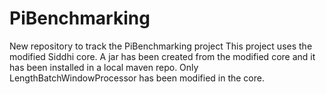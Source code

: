 # PiBenchmarking
New repository to track the PiBenchmarking project
This project uses the modified Siddhi core. A jar has been created from the modified core and it has been installed in a
local maven repo. Only LengthBatchWindowProcessor has been modified in the core.
